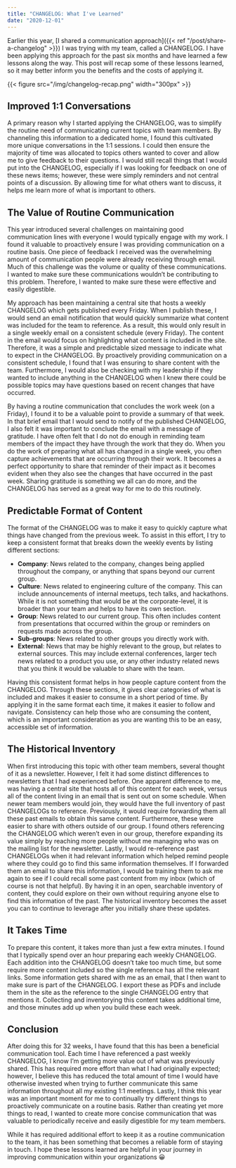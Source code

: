 ```yaml
---
title: "CHANGELOG: What I've Learned" 
date: "2020-12-01"
---
```


Earlier this year, [I shared a communication approach]({{< ref "/post/share-a-changelog" >}}) I was trying with my team, called a CHANGELOG. I have been applying this approach for the past six months and have learned a few lessons along the way. This post will recap some of these lessons learned, so it may better inform you the benefits and the costs of applying it.

{{< figure src="/img/changelog-recap.png" width="300px" >}}

## Improved 1:1 Conversations

A primary reason why I started applying the CHANGELOG, was to simplify the routine need of communicating current topics with team members. By channeling this information to a dedicated home, I found this cultivated more unique conversations in the 1:1 sessions. I could then ensure the majority of time was allocated to topics others wanted to cover and allow me to give feedback to their questions. I would still recall things that I would put into the CHANGELOG, especially if I was looking for feedback on one of these news items; however, these were simply reminders and not central points of a discussion. By allowing time for what others want to discuss, it helps me learn more of what is important to others.

## The Value of Routine Communication

This year introduced several challenges on maintaining good communication lines with everyone I would typically engage with my work. I found it valuable to proactively ensure I was providing communication on a routine basis. One piece of feedback I received was the overwhelming amount of communication people were already receiving through email. Much of this challenge was the volume or quality of these communications. I wanted to make sure these communications wouldn’t be contributing to this problem. Therefore, I wanted to make sure these were effective and easily digestible.

My approach has been maintaining a central site that hosts a weekly CHANGELOG which gets published every Friday. When I publish these, I would send an email notification that would quickly summarize what content was included for the team to reference. As a result, this would only result in a single weekly email on a consistent schedule (every Friday). The content in the email would focus on highlighting what content is included in the site. Therefore, it was a simple and predictable sized message to indicate what to expect in the CHANGELOG. By proactively providing communication on a consistent schedule, I found that I was ensuring to share content with the team. Furthermore, I would also be checking with my leadership if they wanted to include anything in the CHANGELOG when I knew there could be possible topics may have questions based on recent changes that have occurred.

By having a routine communication that concludes the work week (on a Friday), I found it to be a valuable point to provide a summary of that week. In that brief email that I would send to notify of the published CHANGELOG, I also felt it was important to conclude the email with a message of gratitude. I have often felt that I do not do enough in reminding team members of the impact they have through the work that they do. When you do the work of preparing what all has changed in a single week, you often capture achievements that are occurring through their work. It becomes a perfect opportunity to share that reminder of their impact as it becomes evident when they also see the changes that have occurred in the past week. Sharing gratitude is something we all can do more, and the CHANGELOG has served as a great way for me to do this routinely.

## Predictable Format of Content

The format of the CHANGELOG was to make it easy to quickly capture what things have changed from the previous week. To assist in this effort, I try to keep a consistent format that breaks down the weekly events by listing different sections:
* **Company**: News related to the company, changes being applied throughout the company, or anything that spans beyond our current group.
* **Culture**: News related to engineering culture of the company. This can include announcements of internal meetups, tech talks, and hackathons. While it is not something that would be at the corporate-level, it is broader than your team and helps to have its own section.
* **Group**: News related to our current group. This often includes content from presentations that occurred within the group or reminders on requests made across the group.
* **Sub-groups**: News related to other groups you directly work with.
* **External**: News that may be highly relevant to the group, but relates to external sources. This may include external conferences, larger tech news related to a product you use, or any other industry related news that you think it would be valuable to share with the team.

Having this consistent format helps in how people capture content from the CHANGELOG. Through these sections, it gives clear categories of what is included and makes it easier to consume in a short period of time. By applying it in the same format each time, it makes it easier to follow and navigate. Consistency can help those who are consuming the content, which is an important consideration as you are wanting this to be an easy, accessible set of information.

## The Historical Inventory

When first introducing this topic with other team members, several thought of it as a newsletter. However, I felt it had some distinct differences to newsletters that I had experienced before. One apparent difference to me, was having a central site that hosts all of this content for each week, versus all of the content living in an email that is sent out on some schedule. When newer team members would join, they would have the full inventory of past CHANGELOGs to reference. Previously, it would require forwarding them all these past emails to obtain this same content. Furthermore, these were easier to share with others outside of our group. I found others referencing the CHANGELOG which weren’t even in our group, therefore expanding its value simply by reaching more people without me managing who was on the mailing list for the newsletter. Lastly, I would re-reference past CHANGELOGs when it had relevant information which helped remind people where they could go to find this same information themselves. If I forwarded them an email to share this information, I would be training them to ask me again to see if I could recall some past content from my inbox (which of course is not that helpful). By having it in an open, searchable inventory of content, they could explore on their own without requiring anyone else to find this information of the past. The historical inventory becomes the asset you can to continue to leverage after you initially share these updates.

## It Takes Time

To prepare this content, it takes more than just a few extra minutes. I found that I typically spend over an hour preparing each weekly CHANGELOG. Each addition into the CHANGELOG doesn’t take too much time, but some require more content included so the single reference has all the relevant links. Some information gets shared with me as an email, that I then want to make sure is part of the CHANGELOG. I export these as PDFs and include them in the site as the reference to the single CHANGELOG entry that mentions it. Collecting and inventorying this content takes additional time, and those minutes add up when you build these each week.

## Conclusion

After doing this for 32 weeks, I have found that this has been a beneficial communication tool. Each time I have referenced a past weekly CHANGELOG, I know I’m getting more value out of what was previously shared. This has required more effort than what I had originally expected; however, I believe this has reduced the total amount of time I would have otherwise invested when trying to further communicate this same information throughout all my existing 1:1 meetings. Lastly, I think this year was an important moment for me to continually try different things to proactively communicate on a routine basis. Rather than creating yet more things to read, I wanted to create more concise communication that was valuable to periodically receive and easily digestible for my team members.

While it has required additional effort to keep it as a routine communication to the team, it has been something that becomes a reliable form of staying in touch. I hope these lessons learned are helpful in your journey in improving communication within your organizations 😀
